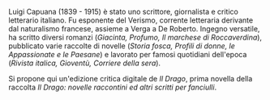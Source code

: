Luigi Capuana (1839 - 1915) è stato uno scrittore, giornalista e critico letterario italiano. Fu esponente del Verismo, corrente letteraria derivante dal naturalismo francese, assieme a Verga a De Roberto. Ingegno versatile, ha scritto diversi romanzi (*Giacinta, Profumo, Il marchese di Roccaverdina*), pubblicato varie raccolte di novelle (*Storia fosca, Profili di donne, le Appassionate e le Paesane*) e lavorato per famosi quotidiani dell'epoca (*Rivista italica, Gioventù, Corriere della sera*). 

Si propone qui un'edizione critica digitale de *Il Drago*, prima novella della raccolta *Il Drago: novelle raccontini ed altri scritti per fanciulli*. 
